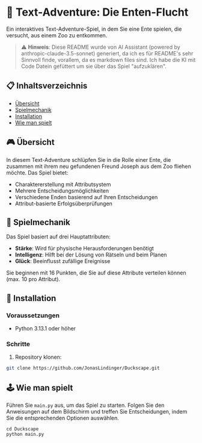 # 🦆 Text-Adventure: Die Enten-Flucht

Ein interaktives Text-Adventure-Spiel, in dem Sie eine Ente spielen, die versucht, aus einem Zoo zu entkommen.

> ⚠️ **Hinweis**: Diese README wurde von AI Assistant (powered by anthropic-claude-3.5-sonnet) generiert, da ich es für README's sehr Sinnvoll finde, vorallem, da es markdown files sind. Ich habe die KI mit Code Datein gefüttert um sie über das Spiel "aufzuklären".

## 📋 Inhaltsverzeichnis

- [Übersicht](#übersicht)
- [Spielmechanik](#spielmechanik)
- [Installation](#installation)
- [Wie man spielt](#wie-man-spielt)

## 🎮 Übersicht

In diesem Text-Adventure schlüpfen Sie in die Rolle einer Ente, die zusammen mit ihrem neu gefundenen Freund Joseph aus dem Zoo fliehen möchte. Das Spiel bietet:

- Charaktererstellung mit Attributsystem
- Mehrere Entscheidungsmöglichkeiten
- Verschiedene Enden basierend auf Ihren Entscheidungen
- Attribut-basierte Erfolgsüberprüfungen

## 🎲 Spielmechanik

Das Spiel basiert auf drei Hauptattributen:
- **Stärke**: Wird für physische Herausforderungen benötigt
- **Intelligenz**: Hilft bei der Lösung von Rätseln und beim Planen
- **Glück**: Beeinflusst zufällige Ereignisse

Sie beginnen mit 16 Punkten, die Sie auf diese Attribute verteilen können (max. 10 pro Attribut).

## 💾 Installation

### Voraussetzungen
- Python 3.13.1 oder höher

### Schritte

1. Repository klonen:
```bash
git clone https://github.com/JonasLindinger/Duckscape.git
```

## 🕹️ Wie man spielt

Führen Sie `main.py` aus, um das Spiel zu starten. Folgen Sie den Anweisungen auf dem Bildschirm und treffen Sie Entscheidungen, indem Sie die entsprechenden Optionen auswählen.

```
cd Duckscape
python main.py
```
